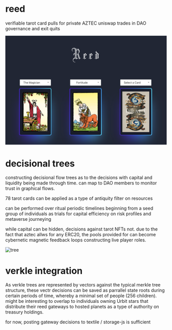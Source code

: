 # reed
verifiable tarot card pulls for private AZTEC uniswap trades in DAO governance and exit quits

![reed](./reed_interface_v2.png)


# decisional trees
constructing decisional flow trees as to the decisions with capital and liquidity being made through time. can map to DAO members to monitor trust in graphical flows.

78 tarot cards can be applied as a type of antiquity filter on resources

can be performed over ritual periodic timelines beginning from a seed group of individuals as trials for capital efficiency on risk profiles and metaverse journeying

while capital can be hidden, decisions against tarot NFTs not. due to the fact that aztec allws for any ERC20, the pools provided for can become cybernetic magnetic feedback loops constructing live player roles.

![tree]('./decisional_trees.png')

# verkle integration

As verkle trees are represented by vectors against the typical merkle tree structure, these vectr decisions can be saved as parrallel state roots during certain periods of time, whereby a minimal set of people (256 children). might be interesting to overlap to individuals owning Urbit stars that distribute their reed gateways to hosted planets as a type of authority on treasury holdings.

for now, posting gateway decisions to textile / storage-js is sufficient


